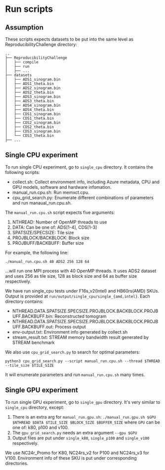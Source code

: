 # Run scripts

## Assumption

These scripts expects datasets to be put into the same level as ReproducibilityChallenge directory:

```
..
├── ReproducibilityChallenge
│   ├── compile
│   ├── run
│   ├── ...
├── datasets
│   ├── ADS1_sinogram.bin
│   ├── ADS1_theta.bin
│   ├── ADS2_sinogram.bin
│   ├── ADS2_theta.bin
│   ├── ADS3_sinogram.bin
│   ├── ADS3_theta.bin
│   ├── ADS4_sinogram.bin
│   ├── ADS4_theta.bin
│   ├── CDS1_sinogram.bin
│   ├── CDS1_theta.bin
│   ├── CDS2_sinogram.bin
│   ├── CDS2_theta.bin
│   ├── CDS3_sinogram.bin
│   └── CDS3_theta.bin
├── ...
```

## Single CPU experiment

To run single CPU experiment, go to `single_cpu` directory. It contains the following scripts:

- collect.sh: Collect environment info, including Azure metadata, CPU and GPU models, software and hardware infomation.
- manual_run.cpu.sh: Run memxct.cpu.
- cpu_grid_search.py: Enumerate different combinations of parameters and run manaual_run.cpu.sh.

The `manual_run.cpu.sh` script expects five arguments:

1. NTHREAD: Number of OpenMP threads to use
2. DATA: Can be one of: ADS[1-4], CDS[1-3]
3. SPATSIZE/SPECSIZE: Tile size
4. PROJBLOCK/BACKBLOCK: Block size
5. PROJBUFF/BACKBUFF: Buffer size

For example, the following line:

```shell
./manual_run.cpu.sh 40 ADS2 256 128 64
```

...will run one MPI process with 40 OpenMP threads. It uses ADS2 dataset and uses 256 as tile size, 128 as block size and 64 as buffer size respectively.

We have run single_cpu tests under F16s_v2(Intel) and HB60rs(AMD) SKUs. Output is provided at `run/output/single_cpu/single_{amd,intel}`. Each directory contains:

- NTHREAD.DATA.SPATSIZE.SPECSIZE.PROJBLOCK.BACKBLOCK.PROJBUFF.BACKBUFF.bin: Reconstructed tomogram
- NTHREAD.DATA.SPATSIZE.SPECSIZE.PROJBLOCK.BACKBLOCK.PROJBUFF.BACKBUFF.out: Process output
- env-output.txt: Environment info generated by collect.sh
- stream_result.txt: STREAM memory bandwidth result generated by STREAM benchmark

We also use `cpu_grid_search.py` to search for optimal parameters:

```shell
python3 cpu_grid_search.py --script manual_run.cpu.sh --thread $THREAD --tile_size $TILE_SIZE
```

It will enumerate parameters and run `manual_run.cpu.sh` many times.

## Single GPU experiment

To run single GPU experiment, go to `single_gpu` directory. It's very similar to `single_cpu` directory, except:

1. There is an extra arg for `manual_run.gpu.sh`: `./manual_run.gpu.sh $GPU $NTHREAD $DATA $TILE_SIZE $BLOCK_SIZE $BUFFER_SIZE` where `GPU` can be one of: k80, p100 and v100.
2. The `gpu_grid_search.py` needs an extra argument `--gpu $GPU`
3. Output files are put under `single_k80`, `single_p100` and `single_v100` respectively.

We use NC24r_Promo for K80, NC24rs_v2 for P100 and NC24rs_v3 for V100. Environment info of these SKU is put under corresponding directories.
